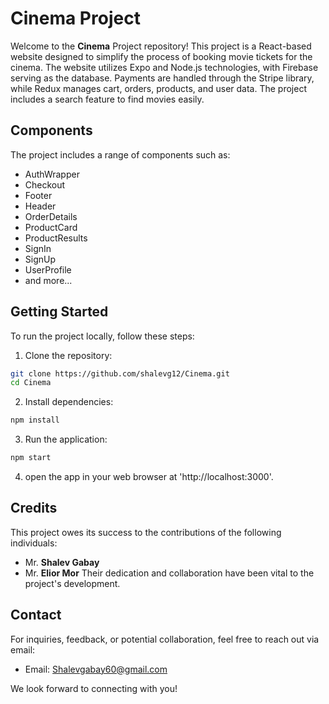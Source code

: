 # Cinema Project

Welcome to the **Cinema** Project repository! This project is a React-based website designed to simplify the process of booking movie tickets for the cinema.
The website utilizes Expo and Node.js technologies, with Firebase serving as the database.
Payments are handled through the Stripe library, while Redux manages cart, orders, products, and user data.
The project includes a search feature to find movies easily.

## Components

The project includes a range of components such as:

- AuthWrapper
- Checkout
- Footer
- Header
- OrderDetails
- ProductCard
- ProductResults
- SignIn
- SignUp
- UserProfile
- and more...

## Getting Started

To run the project locally, follow these steps:

1. Clone the repository:
```bash
git clone https://github.com/shalevg12/Cinema.git
cd Cinema
```

2. Install dependencies:

```bash
npm install
```
3. Run the application:
```bash
npm start
```
4. open the app in your web browser at 'http://localhost:3000'.





## Credits

This project owes its success to the contributions of the following individuals:

- Mr. **Shalev Gabay**
- Mr. **Elior Mor**
Their dedication and collaboration have been vital to the project's development.

## Contact

For inquiries, feedback, or potential collaboration, feel free to reach out via email:

- Email: [Shalevgabay60@gmail.com](mailto:Shalevgabay60@gmail.com)
  
We look forward to connecting with you!
